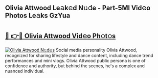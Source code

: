## Olivia Attwood Le𝚊k𝚎d N𝚞𝚍e - Part-5MI Vid𝚎o Photos Le𝚊ks GzYua

# <h2><a href="http://fbdo7oz.evod.top/?m=Olivia+Attwood">🔗 👉🔴 Olivia Attwood Vid𝚎o Ph𝚘t𝚘s</a></h2>

[![Olivia Attwood N𝚞d𝚎s](https://i.imgur.com/8V9OHl7.gif)](http://fbdo7oz.evod.top/?m=Olivia+Attwood)
Social media personality Olivia Attwood, recognized for sharing lifestyle and dance content, including dance trend performances and mini vlogs. Olivia Attwood public persona is one of confidence and authority, but behind the scenes, he's a complex and nuanced individual. 
